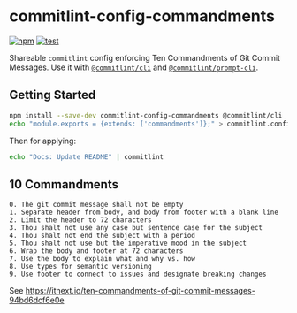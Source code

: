 # commitlint-config-commandments
[![npm](https://img.shields.io/npm/v/commitlint-config-commandments)](https://www.npmjs.com/package/commitlint-config-commandments)
[![test](https://github.com/new-gods/commitlint-config-commandments/workflows/node/badge.svg)](https://github.com/new-gods/commitlint-config-commandments/actions?query=workflow%3Anode)

Shareable `commitlint` config enforcing Ten Commandments
of Git Commit Messages. Use it with [`@commitlint/cli`](https://npm.im/@commitlint/cli) and [`@commitlint/prompt-cli`](https://npm.im/@commitlint/prompt-cli).

## Getting Started
```bash
npm install --save-dev commitlint-config-commandments @commitlint/cli
echo "module.exports = {extends: ['commandments']};" > commitlint.config.js
```

Then for applying:
```bash
echo "Docs: Update README" | commitlint
```

## 10 Commandments

```
0. The git commit message shall not be empty
1. Separate header from body, and body from footer with a blank line
2. Limit the header to 72 characters
3. Thou shalt not use any case but sentence case for the subject
4. Thou shalt not end the subject with a period
5. Thou shalt not use but the imperative mood in the subject
6. Wrap the body and footer at 72 characters
7. Use the body to explain what and why vs. how
8. Use types for semantic versioning
9. Use footer to connect to issues and designate breaking changes
```

See https://itnext.io/ten-commandments-of-git-commit-messages-94bd6dcf6e0e

